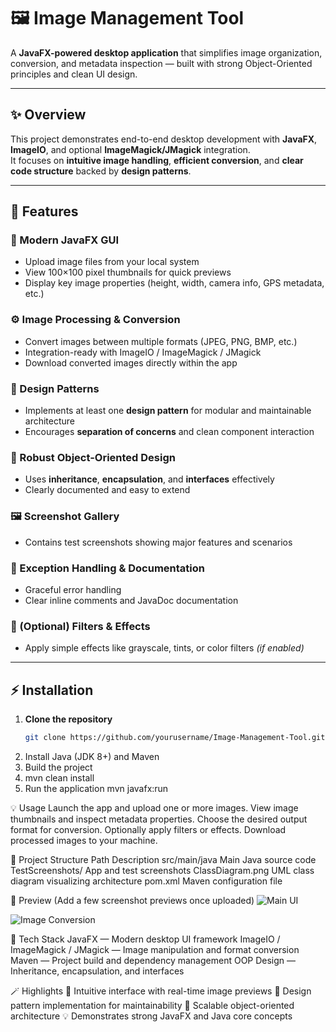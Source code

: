 # 🖼️ Image Management Tool

A **JavaFX-powered desktop application** that simplifies image organization, conversion, and metadata inspection — built with strong Object-Oriented principles and clean UI design.

---

## ✨ Overview

This project demonstrates end-to-end desktop development with **JavaFX**, **ImageIO**, and optional **ImageMagick/JMagick** integration.  
It focuses on **intuitive image handling**, **efficient conversion**, and **clear code structure** backed by **design patterns**.

---

## 🚀 Features

### 🧭 Modern JavaFX GUI
- Upload image files from your local system  
- View 100×100 pixel thumbnails for quick previews  
- Display key image properties (height, width, camera info, GPS metadata, etc.)

### ⚙️ Image Processing & Conversion
- Convert images between multiple formats (JPEG, PNG, BMP, etc.)  
- Integration-ready with ImageIO / ImageMagick / JMagick  
- Download converted images directly within the app  

### 🧩 Design Patterns
- Implements at least one **design pattern** for modular and maintainable architecture  
- Encourages **separation of concerns** and clean component interaction  

### 🧱 Robust Object-Oriented Design
- Uses **inheritance**, **encapsulation**, and **interfaces** effectively  
- Clearly documented and easy to extend  

### 🖼️ Screenshot Gallery
- Contains test screenshots showing major features and scenarios  

### 🧯 Exception Handling & Documentation
- Graceful error handling  
- Clear inline comments and JavaDoc documentation  

### 🎨 (Optional) Filters & Effects
- Apply simple effects like grayscale, tints, or color filters *(if enabled)*  

---

## ⚡ Installation

1. **Clone the repository**
   ```bash
   git clone https://github.com/yourusername/Image-Management-Tool.git
2. Install Java (JDK 8+) and Maven
3. Build the project
4. mvn clean install
5. Run the application
   mvn javafx:run


💡 Usage
Launch the app and upload one or more images.
View image thumbnails and inspect metadata properties.
Choose the desired output format for conversion.
Optionally apply filters or effects.
Download processed images to your machine.


🧭 Project Structure
Path	Description
src/main/java	Main Java source code
TestScreenshots/	App and test screenshots
ClassDiagram.png	UML class diagram visualizing architecture
pom.xml	Maven configuration file


📸 Preview
(Add a few screenshot previews once uploaded)
![Main UI](TestScreenshots/s1.png)

![Image Conversion](TestScreenshots/conversion_screen.png)


🧠 Tech Stack
JavaFX — Modern desktop UI framework
ImageIO / ImageMagick / JMagick — Image manipulation and format conversion
Maven — Project build and dependency management
OOP Design — Inheritance, encapsulation, and interfaces



🪄 Highlights
🎨 Intuitive interface with real-time image previews
🧩 Design pattern implementation for maintainability
🧱 Scalable object-oriented architecture
💡 Demonstrates strong JavaFX and Java core concepts
